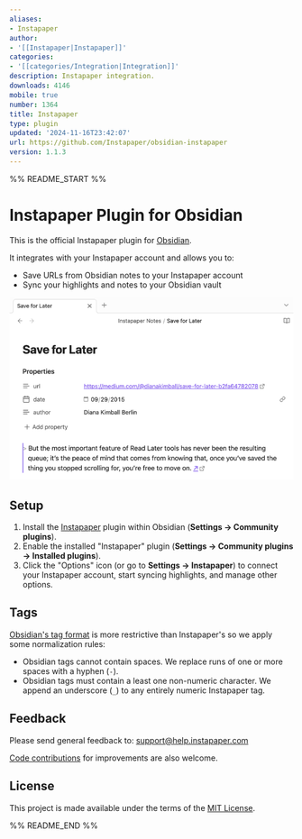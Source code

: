 ```yaml
---
aliases:
- Instapaper
author:
- '[[Instapaper|Instapaper]]'
categories:
- '[[categories/Integration|Integration]]'
description: Instapaper integration.
downloads: 4146
mobile: true
number: 1364
title: Instapaper
type: plugin
updated: '2024-11-16T23:42:07'
url: https://github.com/Instapaper/obsidian-instapaper
version: 1.1.3
---
```


%% README_START %%

# Instapaper Plugin for Obsidian

This is the official Instapaper plugin for [Obsidian](https://obsidian.md).

It integrates with your Instapaper account and allows you to:

- Save URLs from Obsidian notes to your Instapaper account
- Sync your highlights and notes to your Obsidian vault

<img src="https://raw.githubusercontent.com/Instapaper/obsidian-instapaper/HEAD/screenshot.png" width="640px"/>

## Setup

1. Install the [Instapaper](https://obsidian.md/plugins?id=instapaper) plugin within Obsidian (**Settings → Community plugins**).
2. Enable the installed "Instapaper" plugin (**Settings → Community plugins → Installed plugins**).
3. Click the "Options" icon (or go to **Settings → Instapaper**) to connect your Instapaper account, start syncing highlights, and manage other options.

## Tags

[Obsidian's tag format](https://help.obsidian.md/Editing+and+formatting/Tags#Tag+format) is more restrictive than Instapaper's so we apply some normalization rules:

- Obsidian tags cannot contain spaces. We replace runs of one or more spaces with a hyphen (`-`).
- Obsidian tags must contain a least one non-numeric character. We append an underscore (`_`) to any entirely numeric Instapaper tag.

## Feedback

Please send general feedback to: <support@help.instapaper.com>

[Code contributions](CONTRIBUTING.md) for improvements are also welcome.

## License

This project is made available under the terms of the [MIT License](LICENSE).


%% README_END %%